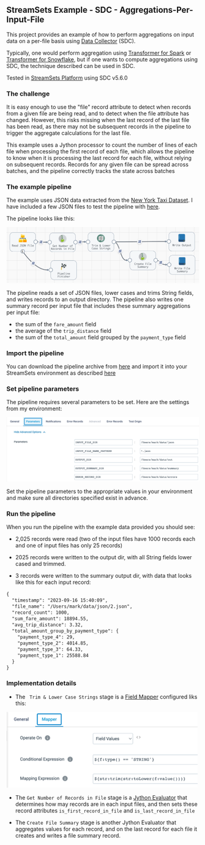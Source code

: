 ## StreamSets Example - SDC - Aggregations-Per-Input-File
This project provides an example of how to perform aggregations on input data on a per-file basis using [Data Collector](https://streamsets.com/products/data-collector-engine/) (SDC). 

Typically, one would perform aggregation using [Transformer for Spark](https://streamsets.com/products/transformer-etl-engine/) or [Transformer for Snowflake](https://streamsets.com/products/transformer-snowflake/), but if one wants to compute aggregations using SDC, the technique described can be used in SDC.

Tested in [StreamSets Platform](https://streamsets.com/products/) using SDC v5.6.0

### The challenge

It is easy enough to use the "file" record attribute to detect when records from a given file are being read, and to detect when the file attribute has changed. However, this risks missing when the last record of the last file has been read, as there may not be subsequent records in the pipeline to trigger the aggregate calculations for the last file.

This example uses a Jython processor to count the number of lines of each file when processing the first record of each file, which allows the pipeline to know when it is processing the last record for each file, without relying on subsequent records.  Records for any given file can be spread across batches, and the pipeline correctly tracks the state across batches

### The example pipeline

The example uses JSON data extracted from the [New York Taxi Dataset](https://www.nyc.gov/site/tlc/about/tlc-trip-record-data.page). I have included a few JSON files to test the pipeline with [here](input-data/).

The pipeline looks like this:

<img src="images/pipeline.png" alt="pipeline" width="700"/>

The pipeline reads a set of JSON files, lower cases and trims String fields, and writes records to an output directory.  The pipeline also writes one summary record per input file that includes these summary aggregations per input file:

 - the sum of the <code>fare_amount</code> field
 - the average of the <code>trip_distance</code> field
 - the sum of the <code>total_amount</code> field grouped by the <code>payment_type</code> field




### Import the pipeline

You can download the pipeline archive from [here](pipelines/) and import it into your StreamSets environment as described [here](https://docs.streamsets.com/portal/platform-controlhub/controlhub/UserGuide/ExportImport/Importing.html#task_qr5_szm_qx)

### Set pipeline parameters

The pipeline requires several parameters to be set. Here are the settings from my environment:

<img src="images/params.png" alt="params" width="700"/>

Set the pipeline parameters to the appropriate values in your environment and make sure all directories specified exist in advance.

### Run the pipeline
When you run the pipeline with the example data provided you should see:

-  2,025 records were read (two of the  input files have 1000 records each and one of input files has only 25 records)

- 2025 records were written to the output dir, with all String fields lower cased and trimmed.

- 3 records were written to the summary output dir, with data that looks like this for each input record:

```
{
  "timestamp": "2023-09-16 15:40:09",
  "file_name": "/Users/mark/data/json/2.json",
  "record_count": 1000,
  "sum_fare_amount": 18894.55,
  "avg_trip_distance": 3.32,
  "total_amount_group_by_payment_type": {
    "payment_type_4": 29,
    "payment_type_2": 4014.85,
    "payment_type_3": 64.33,
    "payment_type_1": 25588.84
  }
}
```
### Implementation details

- The <code> Trim & Lower Case Strings</code> stage is a [Field Mapper](https://docs.streamsets.com/portal/platform-datacollector/latest/datacollector/UserGuide/Processors/FieldMapper.html#concept_q5y_tdq_xgb) configured liks this:

<img src="images/mapper.png" alt="mapper" width="500"/>

- The <code>Get Number of Records in File</code> stage is a [Jython Evaluator](https://docs.streamsets.com/portal/platform-datacollector/latest/datacollector/UserGuide/Processors/Jython.html#concept_a1h_lkf_lr) that determines how may records are in each input files, and then sets these record attributes <code>is_first_record_in_file</code> and <code>is_last_record_in_file</code>

- The <code>Create File Summary</code> stage is another Jython Evaluator that aggregates values for each record, and on the last record for each file it creates and writes a file summary record.



 
